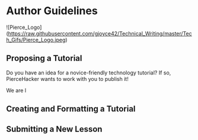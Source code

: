 # Author Guidelines
![Pierce_Logo] (https://raw.githubusercontent.com/gjoyce42/Technical_Writing/master/Tech_Gifs/Pierce_Logo.jpeg)

## Proposing a Tutorial
Do you have an idea for a novice-friendly technology tutorial? If so, PierceHacker wants to work with you to publish it!

We are l

## Creating and Formatting a Tutorial

## Submitting a New Lesson
<!--stackedit_data:
eyJoaXN0b3J5IjpbLTkyMzQ0MzA4NSwtNzU3Nzg1NTIzLDE4Nj
QxMDI1ODcsMTk4NTU5OTM2OV19
-->